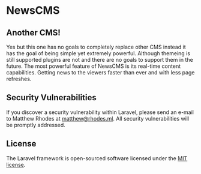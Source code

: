 # NewsCMS

## Another CMS!

Yes but this one has no goals to completely replace other CMS instead it has the goal of being simple yet extremely powerful. Although themeing is still supported plugins are not and there are no goals to support them in the future. The most powerful feature of NewsCMS is its real-time content capabilities. Getting news to the viewers faster than ever and with less page refreshes.

## Security Vulnerabilities

If you discover a security vulnerability within Laravel, please send an e-mail to Matthew Rhodes at matthew@rhodes.ml. All security vulnerabilities will be promptly addressed.

## License

The Laravel framework is open-sourced software licensed under the [MIT license](http://opensource.org/licenses/MIT).
